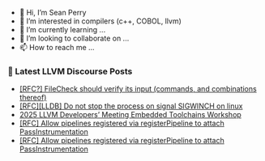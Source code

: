 - 👋 Hi, I’m Sean Perry
- 👀 I’m interested in compilers (c++, COBOL, llvm)
- 🌱 I’m currently learning ...
- 💞️ I’m looking to collaborate on ...
- 📫 How to reach me ...

<!---
s66perry/s66perry is a ✨ special ✨ repository because its `README.md` (this file) appears on your GitHub profile.
You can click the Preview link to take a look at your changes.
--->
### 📕 Latest LLVM Discourse Posts

<!-- DISCOURSE-LLVM:START -->
- [[RFC?] FileCheck should verify its input &lpar;commands, and combinations thereof&rpar;](https://discourse.llvm.org/t/rfc-filecheck-should-verify-its-input-commands-and-combinations-thereof/87454#post_10)
- [[RFC][LLDB] Do not stop the process on signal SIGWINCH on linux](https://discourse.llvm.org/t/rfc-lldb-do-not-stop-the-process-on-signal-sigwinch-on-linux/88577#post_1)
- [2025 LLVM Developers’ Meeting Embedded Toolchains Workshop](https://discourse.llvm.org/t/2025-llvm-developers-meeting-embedded-toolchains-workshop/88408#post_2)
- [[RFC] Allow pipelines registered via registerPipeline to attach PassInstrumentation](https://discourse.llvm.org/t/rfc-allow-pipelines-registered-via-registerpipeline-to-attach-passinstrumentation/88572#post_4)
- [[RFC] Allow pipelines registered via registerPipeline to attach PassInstrumentation](https://discourse.llvm.org/t/rfc-allow-pipelines-registered-via-registerpipeline-to-attach-passinstrumentation/88572#post_3)
<!-- DISCOURSE-LLVM:END -->
